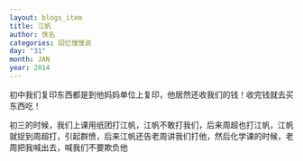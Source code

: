 ```yaml
---
layout: blogs_item
title: 江帆
author: 佚名
categories: 回忆慢慢说
day: "31"
month: JAN
year: 2014
---
```



初中我们复印东西都是到他妈妈单位上复印，他居然还收我们的钱！收完钱就去买东西吃！
 
 

初三的时候，我们上课用纸团打江帆，江帆不敢打我们，后来周超也打江帆，江帆就捉到周超打，引起群愤，后来江帆还告老周讲我们打他，然后化学课的时候，老周把我喊出去，喊我们不要欺负他


